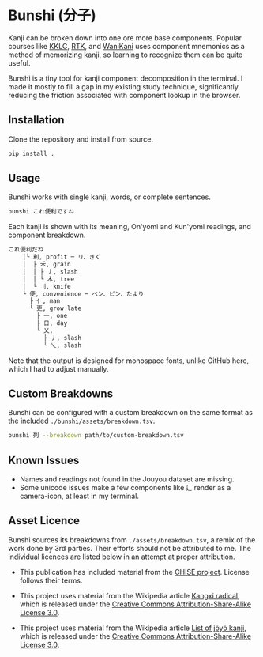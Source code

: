 # Bunshi (分子)
Kanji can be broken down into one ore more base components. Popular courses like [KKLC](https://keystojapanese.com/klc/), [RTK](https://en.wikipedia.org/wiki/Remembering_the_Kanji_and_Remembering_the_Hanzi), and [WaniKani](https://www.wanikani.com/) uses component mnemonics as a method of memorizing kanji, so learning to recognize them can be quite useful.

Bunshi is a tiny tool for kanji component decomposition in the terminal. I made it mostly to fill a gap in my existing study technique, significantly reducing the friction associated with component lookup in the browser.

## Installation
Clone the repository and install from source.

```bash
pip install .
```

## Usage
Bunshi works with single kanji, words, or complete sentences.

```bash
bunshi これ便利ですね
```

Each kanji is shown with its meaning, On'yomi and Kun'yomi readings, and component breakdown.

```bash
これ便利だね
    │└ 利, profit ─ リ、きく
    │  ├ 禾, grain
    │  │ ├ 丿, slash
    │  │ └ 木, tree
    │  └ 刂, knife
    └ 便, convenience ─ ベン、ビン、たより
      ├ 亻, man
      └ 更, grow late
        ├ 一, one
        ├ 日, day
        └ 乂,
          ├ 丿, slash
          └ 乀, slash
```
Note that the output is designed for monospace fonts, unlike GitHub here, which I had to adjust manually.

## Custom Breakdowns
Bunshi can be configured with a custom breakdown on the same format as the included `./bunshi/assets/breakdown.tsv`.

```bash
bunshi 列 --breakdown path/to/custom-breakdown.tsv
```

## Known Issues
- Names and readings not found in the Jouyou dataset are missing.
- Some unicode issues make a few components like `辶` render as a camera-icon, at least in my terminal.

## Asset Licence
Bunshi sources its breakdowns from `./assets/breakdown.tsv`, a remix of the work done by 3rd parties. Their efforts should not be attributed to me. The individual licences are listed below in an attempt at proper attribution.

- This publication has included material from the [CHISE project](http://www.chise.org/). License follows their terms.

- This project uses material from the Wikipedia article [Kangxi radical](https://en.wikipedia.org/wiki/Kangxi_radical), which is released under the [Creative Commons Attribution-Share-Alike License 3.0](https://creativecommons.org/licenses/by-sa/3.0/).

- This project uses material from the Wikipedia article [List of jōyō kanji](https://en.wikipedia.org/wiki/List_of_j%C5%8Dy%C5%8D_kanji), which is released under the [Creative Commons Attribution-Share-Alike License 3.0](https://creativecommons.org/licenses/by-sa/3.0/).

